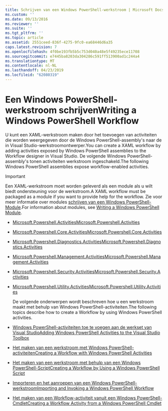 ```yaml
---
title: Schrijven van een Windows PowerShell-werkstroom | Microsoft Docs
ms.custom: ''
ms.date: 09/13/2016
ms.reviewer: ''
ms.suite: ''
ms.tgt_pltfrm: ''
ms.topic: article
ms.assetid: 2551ceed-836f-4275-9fc0-ea68446d6a35
caps.latest.revision: 7
ms.openlocfilehash: 4f0be193fb5b5c753d040a48e5f49235ece11708
ms.sourcegitcommit: e7445ba8203da304286c591ff513900ad1c244a4
ms.translationtype: MT
ms.contentlocale: nl-NL
ms.lasthandoff: 04/23/2019
ms.locfileid: "62080319"
---
```

# <a name="writing-a-windows-powershell-workflow"></a><span data-ttu-id="cf97d-102">Een Windows PowerShell-werkstroom schrijven</span><span class="sxs-lookup"><span data-stu-id="cf97d-102">Writing a Windows PowerShell Workflow</span></span>

<span data-ttu-id="cf97d-103">U kunt een XAML-werkstroom maken door het toevoegen van activiteiten die worden weergegeven door de Windows PowerShell-assembly's naar de in Visual Studio-werkstroomontwerper.</span><span class="sxs-lookup"><span data-stu-id="cf97d-103">You can create a XAML workflow by adding activities exposed by Windows PowerShell assemblies to the Workflow designer in Visual Studio.</span></span> <span data-ttu-id="cf97d-104">De volgende Windows PowerShell-assembly's tonen activiteiten werkstroom ingeschakeld.</span><span class="sxs-lookup"><span data-stu-id="cf97d-104">The following Windows PowerShell assemblies expose workflow-enabled activities.</span></span>

> [!IMPORTANT]
> <span data-ttu-id="cf97d-105">Een XAML-werkstroom moet worden geleverd als een module als u wilt biedt ondersteuning voor de werkstroom.</span><span class="sxs-lookup"><span data-stu-id="cf97d-105">A XAML workflow must be packaged as a module if you want to provide help for the workflow.</span></span> <span data-ttu-id="cf97d-106">Zie voor meer informatie over modules [schrijven van een Windows PowerShell-Module](../module/writing-a-windows-powershell-module.md).</span><span class="sxs-lookup"><span data-stu-id="cf97d-106">For information about modules, see [Writing a Windows PowerShell Module](../module/writing-a-windows-powershell-module.md).</span></span>

- [<span data-ttu-id="cf97d-107">Microsoft.Powershell.Activities</span><span class="sxs-lookup"><span data-stu-id="cf97d-107">Microsoft.Powershell.Activities</span></span>](/dotnet/api/Microsoft.PowerShell.Activities)

- [<span data-ttu-id="cf97d-108">Microsoft.Powershell.Core.Activities</span><span class="sxs-lookup"><span data-stu-id="cf97d-108">Microsoft.Powershell.Core.Activities</span></span>](/dotnet/api/Microsoft.PowerShell.Core.Activities)

- [<span data-ttu-id="cf97d-109">Microsoft.Powershell.Diagnostics.Activities</span><span class="sxs-lookup"><span data-stu-id="cf97d-109">Microsoft.Powershell.Diagnostics.Activities</span></span>](/dotnet/api/Microsoft.PowerShell.Diagnostics.Activities)

- [<span data-ttu-id="cf97d-110">Microsoft.Powershell.Management.Activities</span><span class="sxs-lookup"><span data-stu-id="cf97d-110">Microsoft.Powershell.Management.Activities</span></span>](/dotnet/api/Microsoft.PowerShell.Management.Activities)

- [<span data-ttu-id="cf97d-111">Microsoft.Powershell.Security.Activities</span><span class="sxs-lookup"><span data-stu-id="cf97d-111">Microsoft.Powershell.Security.Activities</span></span>](/dotnet/api/Microsoft.PowerShell.Security.Activities)

- [<span data-ttu-id="cf97d-112">Microsoft.Powershell.Utility.Activities</span><span class="sxs-lookup"><span data-stu-id="cf97d-112">Microsoft.Powershell.Utility.Activities</span></span>](/dotnet/api/Microsoft.PowerShell.Utility.Activities)

  <span data-ttu-id="cf97d-113">De volgende onderwerpen wordt beschreven hoe u een werkstroom maakt met behulp van Windows PowerShell-activiteiten.</span><span class="sxs-lookup"><span data-stu-id="cf97d-113">The following topics describe how to create a Workflow by using Windows PowerShell activities.</span></span>

- [<span data-ttu-id="cf97d-114">Windows PowerShell-activiteiten toe te voegen aan de werkset van Visual Studio</span><span class="sxs-lookup"><span data-stu-id="cf97d-114">Adding Windows PowerShell Activities to the Visual Studio Toolbox</span></span>](./adding-windows-powershell-activities-to-the-visual-studio-toolbox.md)

- [<span data-ttu-id="cf97d-115">Het maken van een werkstroom met Windows PowerShell-activiteiten</span><span class="sxs-lookup"><span data-stu-id="cf97d-115">Creating a Workflow with Windows PowerShell Activities</span></span>](./creating-a-workflow-with-windows-powershell-activities.md)

- [<span data-ttu-id="cf97d-116">Het maken van een werkstroom met behulp van een Windows PowerShell-Script</span><span class="sxs-lookup"><span data-stu-id="cf97d-116">Creating a Workflow by Using a Windows PowerShell Script</span></span>](./creating-a-workflow-by-using-a-windows-powershell-script.md)

- [<span data-ttu-id="cf97d-117">Importeren en het aanroepen van een Windows PowerShell-werkstroom</span><span class="sxs-lookup"><span data-stu-id="cf97d-117">Importing and Invoking a Windows PowerShell Workflow</span></span>](./importing-and-invoking-a-windows-powershell-workflow.md)

- [<span data-ttu-id="cf97d-118">Het maken van een Workflow-activiteit vanuit een Windows PowerShell-Cmdlet</span><span class="sxs-lookup"><span data-stu-id="cf97d-118">Creating a Workflow Activity from a Windows PowerShell Cmdlet</span></span>](./creating-a-workflow-activity-from-a-windows-powershell-cmdlet.md)